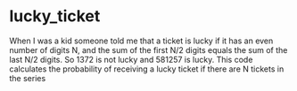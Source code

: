 # lucky_ticket
When I was a kid someone told me that a ticket is lucky if it has an even number of digits N, 
and the sum of the first N/2 digits equals the sum of the last N/2 digits. So 1372 is not lucky and 
581257 is lucky. This code calculates the probability of receiving a lucky ticket if there are 
N tickets in the series
